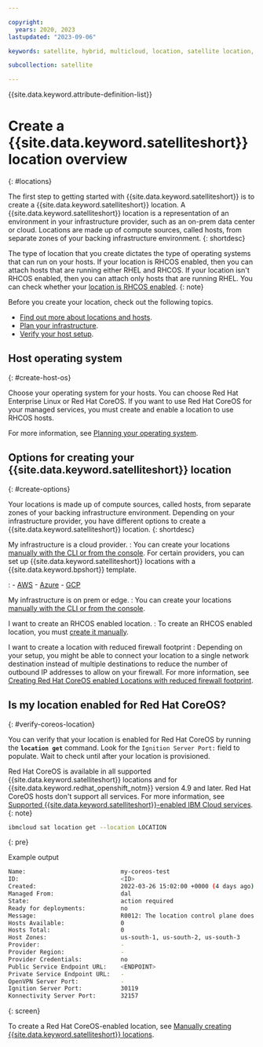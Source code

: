 ```yaml
---

copyright:
  years: 2020, 2023
lastupdated: "2023-09-06"

keywords: satellite, hybrid, multicloud, location, satellite location, create location

subcollection: satellite

---
```


{{site.data.keyword.attribute-definition-list}}

# Create a {{site.data.keyword.satelliteshort}} location overview
{: #locations}

The first step to getting started with {{site.data.keyword.satelliteshort}} is to create a {{site.data.keyword.satelliteshort}} location. A {{site.data.keyword.satelliteshort}} location is a representation of an environment in your infrastructure provider, such as an on-prem data center or cloud. Locations are made up of compute sources, called hosts, from separate zones of your backing infrastructure environment. 
{: shortdesc}

The type of location that you create dictates the type of operating systems that can run on your hosts. If your location is RHCOS enabled, then you can attach hosts that are running either RHEL and RHCOS. If your location isn't RHCOS enabled, then you can attach only hosts that are running RHEL. You can check whether your [location is RHCOS enabled](/docs/satellite?topic=satellite-locations#verify-coreos-location).
{: note}

Before you create your location, check out the following topics.

- [Find out more about locations and hosts](/docs/satellite?topic=satellite-location-host).
- [Plan your infrastructure](/docs/satellite?topic=satellite-infrastructure-plan).
- [Verify your host setup](/docs/satellite?topic=satellite-host-network-check).

## Host operating system
{: #create-host-os}

Choose your operating system for your hosts. You can choose Red Hat Enterprise Linux or Red Hat CoreOS. If you want to use Red Hat CoreOS for your managed services, you must create and enable a location to use RHCOS hosts.

For more information, see [Planning your operating system](/docs/satellite?topic=satellite-infrastructure-plan#infras-plan-os).


## Options for creating your {{site.data.keyword.satelliteshort}} location
{: #create-options}

Your locations is made up of compute sources, called hosts, from separate zones of your backing infrastructure environment. Depending on your infrastructure provider, you have different options to create a {{site.data.keyword.satelliteshort}} location.
{: shortdesc}

My infrastructure is a cloud provider.
:    You can create your locations [manually with the CLI or from the console](/docs/satellite?topic=satellite-loc-manual-create). For certain providers, you can set up {{site.data.keyword.satelliteshort}} locations with a {{site.data.keyword.bpshort}} template. 

:    - [AWS](/docs/satellite?topic=satellite-loc-aws-create-auto)
     - [Azure](/docs/satellite?topic=satellite-loc-azure-create-auto)
     - [GCP](/docs/satellite?topic=satellite-loc-gcp-create-auto)

My infrastructure is on prem or edge.
:    You can create your locations [manually with the CLI or from the console](/docs/satellite?topic=satellite-loc-manual-create).  

I want to create an RHCOS enabled location.
:    To create an RHCOS enabled location, you must [create it manually](/docs/satellite?topic=satellite-loc-manual-create). 

I want to create a location with reduced firewall footprint
:    Depending on your setup, you might be able to connect your location to a single network destination instead of multiple destinations to reduce the number of outbound IP addresses to allow on your firewall. For more information, see [Creating Red Hat CoreOS enabled Locations with reduced firewall footprint](/docs/satellite?topic=satellite-coreos-reduced-firewall).


## Is my location enabled for Red Hat CoreOS?
{: #verify-coreos-location}

You can verify that your location is enabled for Red Hat CoreOS by running the **`location get`** command. Look for the `Ignition Server Port:` field to populate. Wait to check until after your location is provisioned. 

Red Hat CoreOS is available in all supported {{site.data.keyword.satelliteshort}} locations and for {{site.data.keyword.redhat_openshift_notm}} version 4.9 and later. Red Hat CoreOS hosts don't support all services. For more information, see [Supported {{site.data.keyword.satelliteshort}}-enabled IBM Cloud services](/docs/satellite?topic=satellite-managed-services).
{: note}


```sh
ibmcloud sat location get --location LOCATION
```
{: pre}

Example output

```sh
Name:                           my-coreos-test   
ID:                             <ID>   
Created:                        2022-03-26 15:02:00 +0000 (4 days ago)   
Managed From:                   dal   
State:                          action required   
Ready for deployments:          no   
Message:                        R0012: The location control plane does not have hosts in all 3 zones. Add available hosts to your location for the control plane.   
Hosts Available:                0   
Hosts Total:                    0   
Host Zones:                     us-south-1, us-south-2, us-south-3   
Provider:                       -   
Provider Region:                -   
Provider Credentials:           no   
Public Service Endpoint URL:    <ENDPOINT>   
Private Service Endpoint URL:   -   
OpenVPN Server Port:            -   
Ignition Server Port:           30119   
Konnectivity Server Port:       32157
```
{: screen}

To create a Red Hat CoreOS-enabled location, see [Manually creating {{site.data.keyword.satelliteshort}} locations](/docs/satellite?topic=satellite-loc-manual-create).



